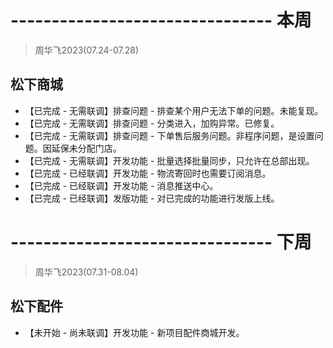# -------------------------------- 本周
> 周华飞2023(07.24-07.28)
## 松下商城
* 【已完成 - 无需联调】排查问题 - 排查某个用户无法下单的问题。未能复现。
* 【已完成 - 无需联调】排查问题 - 分类进入，加购异常。已修复。
* 【已完成 - 无需联调】排查问题 - 下单售后服务问题。非程序问题，是设置问题。因延保未分配门店。
* 【已完成 - 无需联调】开发功能 - 批量选择批量同步，只允许在总部出现。
* 【已完成 - 已经联调】开发功能 - 物流寄回时也需要订阅消息。
* 【已完成 - 已经联调】开发功能 - 消息推送中心。
* 【已完成 - 已经联调】发版功能 - 对已完成的功能进行发版上线。

# -------------------------------- 下周
> 周华飞2023(07.31-08.04)
## 松下配件
* 【未开始 - 尚未联调】开发功能 - 新项目配件商城开发。
